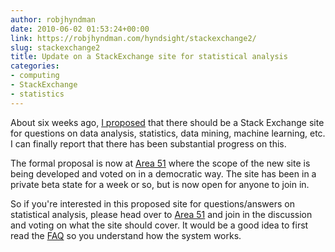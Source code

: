 ```yaml
---
author: robjhyndman
date: 2010-06-02 01:53:24+00:00
link: https://robjhyndman.com/hyndsight/stackexchange2/
slug: stackexchange2
title: Update on a StackExchange site for statistical analysis
categories:
- computing
- StackExchange
- statistics
---
```


About six weeks ago, [I proposed](https://robjhyndman.com/hyndsight/stackexchange/) that there should be a Stack Exchange site for questions on data analysis, statistics, data mining, machine learning, etc. I can finally report that there has been substantial progress on this.

The formal proposal is now at [Area 51](http://area51.stackexchange.com/proposals/33/statistical-analysis) where the scope of the new site is being developed and voted on in a democratic way. The site has been in a private beta state for a week or so, but is now open for anyone to join in.

So if you're interested in this proposed site for questions/answers on statistical analysis, please head over to [Area 51](http://area51.stackexchange.com/proposals/33/statistical-analysis) and join in the discussion and voting on what the site should cover. It would be a good idea to first read the [FAQ](http://area51.stackexchange.com/faq) so you understand how the system works.
